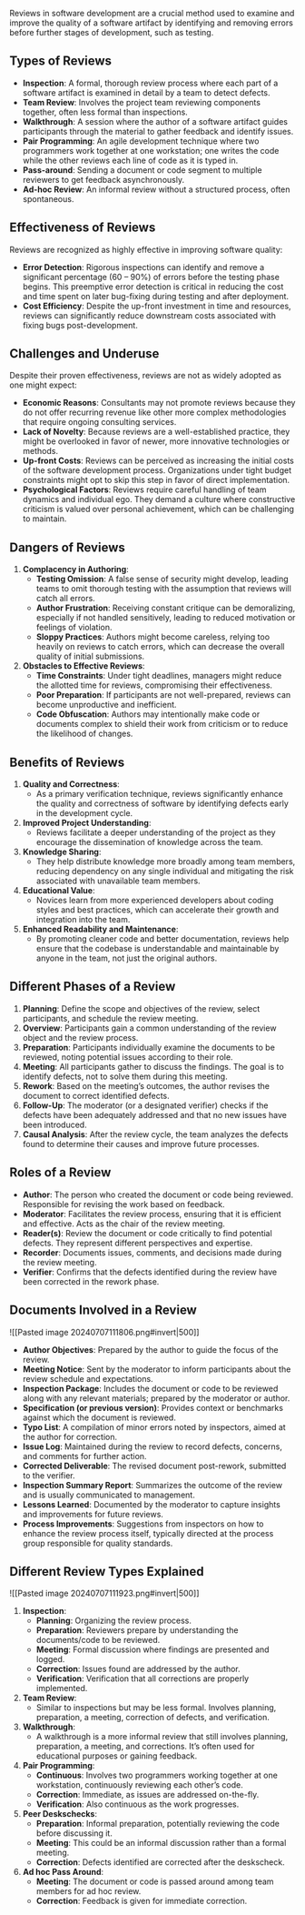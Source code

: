Reviews in software development are a crucial method used to examine and improve the quality of a software artifact by identifying and removing errors before further stages of development, such as testing. 
## Types of Reviews
- **Inspection**: A formal, thorough review process where each part of a software artifact is examined in detail by a team to detect defects.
- **Team Review**: Involves the project team reviewing components together, often less formal than inspections.
- **Walkthrough**: A session where the author of a software artifact guides participants through the material to gather feedback and identify issues.
- **Pair Programming**: An agile development technique where two programmers work together at one workstation; one writes the code while the other reviews each line of code as it is typed in.
- **Pass-around**: Sending a document or code segment to multiple reviewers to get feedback asynchronously.
- **Ad-hoc Review**: An informal review without a structured process, often spontaneous.
## Effectiveness of Reviews
Reviews are recognized as highly effective in improving software quality:
- **Error Detection**: Rigorous inspections can identify and remove a significant percentage (60 – 90%) of errors before the testing phase begins. This preemptive error detection is critical in reducing the cost and time spent on later bug-fixing during testing and after deployment.
- **Cost Efficiency**: Despite the up-front investment in time and resources, reviews can significantly reduce downstream costs associated with fixing bugs post-development.
## Challenges and Underuse
Despite their proven effectiveness, reviews are not as widely adopted as one might expect:
- **Economic Reasons**: Consultants may not promote reviews because they do not offer recurring revenue like other more complex methodologies that require ongoing consulting services.
- **Lack of Novelty**: Because reviews are a well-established practice, they might be overlooked in favor of newer, more innovative technologies or methods.
- **Up-front Costs**: Reviews can be perceived as increasing the initial costs of the software development process. Organizations under tight budget constraints might opt to skip this step in favor of direct implementation.
- **Psychological Factors**: Reviews require careful handling of team dynamics and individual ego. They demand a culture where constructive criticism is valued over personal achievement, which can be challenging to maintain.
## Dangers of Reviews
1. **Complacency in Authoring**:
   - **Testing Omission**: A false sense of security might develop, leading teams to omit thorough testing with the assumption that reviews will catch all errors.
   - **Author Frustration**: Receiving constant critique can be demoralizing, especially if not handled sensitively, leading to reduced motivation or feelings of violation.
   - **Sloppy Practices**: Authors might become careless, relying too heavily on reviews to catch errors, which can decrease the overall quality of initial submissions.
2. **Obstacles to Effective Reviews**:
   - **Time Constraints**: Under tight deadlines, managers might reduce the allotted time for reviews, compromising their effectiveness.
   - **Poor Preparation**: If participants are not well-prepared, reviews can become unproductive and inefficient.
   - **Code Obfuscation**: Authors may intentionally make code or documents complex to shield their work from criticism or to reduce the likelihood of changes.
## Benefits of Reviews
1. **Quality and Correctness**:
   - As a primary verification technique, reviews significantly enhance the quality and correctness of software by identifying defects early in the development cycle.
2. **Improved Project Understanding**:
   - Reviews facilitate a deeper understanding of the project as they encourage the dissemination of knowledge across the team.
3. **Knowledge Sharing**:
   - They help distribute knowledge more broadly among team members, reducing dependency on any single individual and mitigating the risk associated with unavailable team members.
4. **Educational Value**:
   - Novices learn from more experienced developers about coding styles and best practices, which can accelerate their growth and integration into the team.
5. **Enhanced Readability and Maintenance**:
   - By promoting cleaner code and better documentation, reviews help ensure that the codebase is understandable and maintainable by anyone in the team, not just the original authors.
## Different Phases of a Review
1. **Planning**: Define the scope and objectives of the review, select participants, and schedule the review meeting.
2. **Overview**: Participants gain a common understanding of the review object and the review process.
3. **Preparation**: Participants individually examine the documents to be reviewed, noting potential issues according to their role.
4. **Meeting**: All participants gather to discuss the findings. The goal is to identify defects, not to solve them during this meeting.
5. **Rework**: Based on the meeting’s outcomes, the author revises the document to correct identified defects.
6. **Follow-Up**: The moderator (or a designated verifier) checks if the defects have been adequately addressed and that no new issues have been introduced.
7. **Causal Analysis**: After the review cycle, the team analyzes the defects found to determine their causes and improve future processes.
## Roles of a Review
- **Author**: The person who created the document or code being reviewed. Responsible for revising the work based on feedback.
- **Moderator**: Facilitates the review process, ensuring that it is efficient and effective. Acts as the chair of the review meeting.
- **Reader(s)**: Review the document or code critically to find potential defects. They represent different perspectives and expertise.
- **Recorder**: Documents issues, comments, and decisions made during the review meeting.
- **Verifier**: Confirms that the defects identified during the review have been corrected in the rework phase.
## Documents Involved in a Review
![[Pasted image 20240707111806.png#invert|500]]
- **Author Objectives**: Prepared by the author to guide the focus of the review.
- **Meeting Notice**: Sent by the moderator to inform participants about the review schedule and expectations.
- **Inspection Package**: Includes the document or code to be reviewed along with any relevant materials; prepared by the moderator or author.
- **Specification (or previous version)**: Provides context or benchmarks against which the document is reviewed.
- **Typo List**: A compilation of minor errors noted by inspectors, aimed at the author for correction.
- **Issue Log**: Maintained during the review to record defects, concerns, and comments for further action.
- **Corrected Deliverable**: The revised document post-rework, submitted to the verifier.
- **Inspection Summary Report**: Summarizes the outcome of the review and is usually communicated to management.
- **Lessons Learned**: Documented by the moderator to capture insights and improvements for future reviews.
- **Process Improvements**: Suggestions from inspectors on how to enhance the review process itself, typically directed at the process group responsible for quality standards.
## Different Review Types Explained
![[Pasted image 20240707111923.png#invert|500]]
1. **Inspection**:
   - **Planning**: Organizing the review process.
   - **Preparation**: Reviewers prepare by understanding the documents/code to be reviewed.
   - **Meeting**: Formal discussion where findings are presented and logged.
   - **Correction**: Issues found are addressed by the author.
   - **Verification**: Verification that all corrections are properly implemented.
2. **Team Review**:
   - Similar to inspections but may be less formal. Involves planning, preparation, a meeting, correction of defects, and verification.
3. **Walkthrough**:
   - A walkthrough is a more informal review that still involves planning, preparation, a meeting, and corrections. It’s often used for educational purposes or gaining feedback.
4. **Pair Programming**:
   - **Continuous**: Involves two programmers working together at one workstation, continuously reviewing each other’s code.
   - **Correction**: Immediate, as issues are addressed on-the-fly.
   - **Verification**: Also continuous as the work progresses.
5. **Peer Deskschecks**:
   - **Preparation**: Informal preparation, potentially reviewing the code before discussing it.
   - **Meeting**: This could be an informal discussion rather than a formal meeting.
   - **Correction**: Defects identified are corrected after the deskscheck.
6. **Ad hoc Pass Around**:
   - **Meeting**: The document or code is passed around among team members for ad hoc review.
   - **Correction**: Feedback is given for immediate correction.

